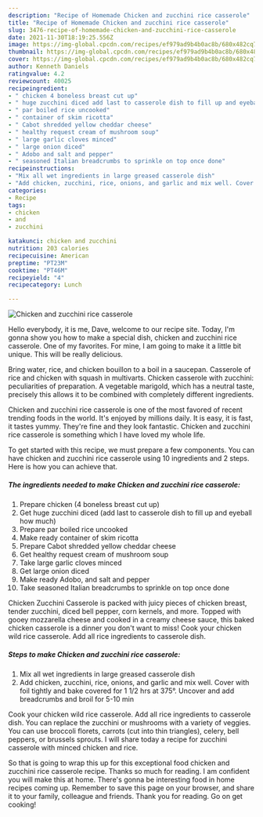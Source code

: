 ```yaml
---
description: "Recipe of Homemade Chicken and zucchini rice casserole"
title: "Recipe of Homemade Chicken and zucchini rice casserole"
slug: 3476-recipe-of-homemade-chicken-and-zucchini-rice-casserole
date: 2021-11-30T18:19:25.556Z
image: https://img-global.cpcdn.com/recipes/ef979ad9b4b0ac8b/680x482cq70/chicken-and-zucchini-rice-casserole-recipe-main-photo.jpg
thumbnail: https://img-global.cpcdn.com/recipes/ef979ad9b4b0ac8b/680x482cq70/chicken-and-zucchini-rice-casserole-recipe-main-photo.jpg
cover: https://img-global.cpcdn.com/recipes/ef979ad9b4b0ac8b/680x482cq70/chicken-and-zucchini-rice-casserole-recipe-main-photo.jpg
author: Kenneth Daniels
ratingvalue: 4.2
reviewcount: 40025
recipeingredient:
- " chicken 4 boneless breast cut up"
- " huge zucchini diced add last to casserole dish to fill up and eyeball how much"
- " par boiled rice uncooked"
- " container of skim ricotta"
- " Cabot shredded yellow cheddar cheese"
- " healthy request cream of mushroom soup"
- " large garlic cloves minced"
- " large onion diced"
- " Adobo and salt and pepper"
- " seasoned Italian breadcrumbs to sprinkle on top once done"
recipeinstructions:
- "Mix all wet ingredients in large greased casserole dish"
- "Add chicken, zucchini, rice, onions, and garlic and mix well. Cover with foil tightly and bake covered for 1 1/2 hrs at 375°. Uncover and add breadcrumbs and broil for 5-10 min"
categories:
- Recipe
tags:
- chicken
- and
- zucchini

katakunci: chicken and zucchini 
nutrition: 203 calories
recipecuisine: American
preptime: "PT23M"
cooktime: "PT46M"
recipeyield: "4"
recipecategory: Lunch

---
```



![Chicken and zucchini rice casserole](https://img-global.cpcdn.com/recipes/ef979ad9b4b0ac8b/680x482cq70/chicken-and-zucchini-rice-casserole-recipe-main-photo.jpg)

Hello everybody, it is me, Dave, welcome to our recipe site. Today, I'm gonna show you how to make a special dish, chicken and zucchini rice casserole. One of my favorites. For mine, I am going to make it a little bit unique. This will be really delicious.

Bring water, rice, and chicken bouillon to a boil in a saucepan. Casserole of rice and chicken with squash in multivarts. Chicken casserole with zucchini: peculiarities of preparation. A vegetable marigold, which has a neutral taste, precisely this allows it to be combined with completely different ingredients.

Chicken and zucchini rice casserole is one of the most favored of recent trending foods in the world. It's enjoyed by millions daily. It is easy, it is fast, it tastes yummy. They're fine and they look fantastic. Chicken and zucchini rice casserole is something which I have loved my whole life.


To get started with this recipe, we must prepare a few components. You can have chicken and zucchini rice casserole using 10 ingredients and 2 steps. Here is how you can achieve that.

<!--inarticleads1-->

##### The ingredients needed to make Chicken and zucchini rice casserole:

1. Prepare  chicken (4 boneless breast cut up)
1. Get  huge zucchini diced (add last to casserole dish to fill up and eyeball how much)
1. Prepare  par boiled rice uncooked
1. Make ready  container of skim ricotta
1. Prepare  Cabot shredded yellow cheddar cheese
1. Get  healthy request cream of mushroom soup
1. Take  large garlic cloves minced
1. Get  large onion diced
1. Make ready  Adobo, and salt and pepper
1. Take  seasoned Italian breadcrumbs to sprinkle on top once done


Chicken Zucchini Casserole is packed with juicy pieces of chicken breast, tender zucchini, diced bell pepper, corn kernels, and more. Topped with gooey mozzarella cheese and cooked in a creamy cheese sauce, this baked chicken casserole is a dinner you don&#39;t want to miss! Cook your chicken wild rice casserole. Add all rice ingredients to casserole dish. 

<!--inarticleads2-->

##### Steps to make Chicken and zucchini rice casserole:

1. Mix all wet ingredients in large greased casserole dish
1. Add chicken, zucchini, rice, onions, and garlic and mix well. Cover with foil tightly and bake covered for 1 1/2 hrs at 375°. Uncover and add breadcrumbs and broil for 5-10 min


Cook your chicken wild rice casserole. Add all rice ingredients to casserole dish. You can replace the zucchini or mushrooms with a variety of veggies. You can use broccoli florets, carrots (cut into thin triangles), celery, bell peppers, or brussels sprouts. I will share today a recipe for zucchini casserole with minced chicken and rice. 

So that is going to wrap this up for this exceptional food chicken and zucchini rice casserole recipe. Thanks so much for reading. I am confident you will make this at home. There's gonna be interesting food in home recipes coming up. Remember to save this page on your browser, and share it to your family, colleague and friends. Thank you for reading. Go on get cooking!
